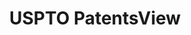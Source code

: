 ---
layout: default
bigquery: https://console.cloud.google.com/bigquery?p=patents-public-data&d=patentsview&page=dataset
citation: Attribution should be given to PatentsView for use, distribution, or derivative
  works.
code: https://github.com/CSSIP-AIR/PatentsView-Code-Snippets/
contributors: USPTO
cost: None
description: 'PatentsView includes US patent data including raw data (summaries, applications,
  pregrant applications), disambugations of inventors and assignees, and inventor
  gender estimates.  Also foreign priority data, # of figures and sheets, and government
  interest statements.'
documentation: https://patentsview.org/query/builder-faqs
last_edit: 04/12/2022, 13:44:18
location: https://patentsview.org/
maintained_by: USPTO
record_creation_timestamp: 12/2/2020 17:20:46
schema_fields:
- disamb_inventor_id_20191008
- series_code
- role
- term_grant
- latlong
- disamb_inventor_id_20181127
- _371_date
- level_three
- subgroup_id
- classification_status
- level_two
- disamb_assignee_id_20200929
- number
- num_figures
- publication_number
- country
- citation_id
- disamb_assignee_id_20191008
- name_first
- rawinventor_id
- assignee_id
- disamb_inventor_id_20171003
- subclass_id
- city
- group_id
- disamb_assignee_id_20181127
- variety
- subclass
- lname
- action_date
- male_flag
- disamb_assignee_id_20200331
- rel_id
- disamb_assignee_id_20200630
- field_id
- state
- male
- date
- symbol_position
- level_one
- rule_47
- application_id
- name
- organization
- disamb_inventor_id_20171226
- text
- id
- country_transformed
- uuid
- inventor_id
- disamb_inventor_id_20200630
- disamb_assignee_id_20191231
- kind
- doc_type
- contract_award_number
- relkind
- category
- longitude
- name_last
- title
- rawassignee_id
- deceased
- disamb_inventor_id_20190820
- designation
- term_extension
- withdrawn
- mainclass_id
- location_id
- f102_date
- ipc_version_indicator
- applicant_type
- patent_id
- classification_level
- latitude
- disamb_inventor_id_20190312
- doctype
- lapse_of_patent
- _102_date
- sequence
- sector_title
- lawyer_id
- f371_date
- disamb_inventor_id_20170307
- disamb_inventor_id_20191231
- num
- disamb_assignee_id_20190312
- latin_name
- reldocno
- main_group
- classification_data_source
- field_title
- filename
- county_fips
- disamb_inventor_id_20201229
- category_id
- subsection_id
- state_fips
- abstract
- type
- section
- exemplary
- subcategory_id
- classification_value
- group
- subgroup
- dependent
- gi_statement
- organization_id
- length
- ipc_class
- disamb_inventor_id_20180528
- section_id
- status
- num_claims
- disamb_assignee_id_20190820
- term_disclaimer
- rawlocation_id
- disamb_inventor_id_20200331
- county
- disamb_inventor_id_20200929
- num_sheets
- fname
- disamb_inventor_id_20170808
- disclaimer_date
- attribution_status
shortname: patentsview
tags:
- disambiguation
- United States
- gender
terms_of_use: Creative Commons Attribution 4.0 International License.
timeframe: 1963-1999
title: USPTO PatentsView
uuid: cf1780b1-e265-4e49-8d1d-83b9cfe0fd9a
---